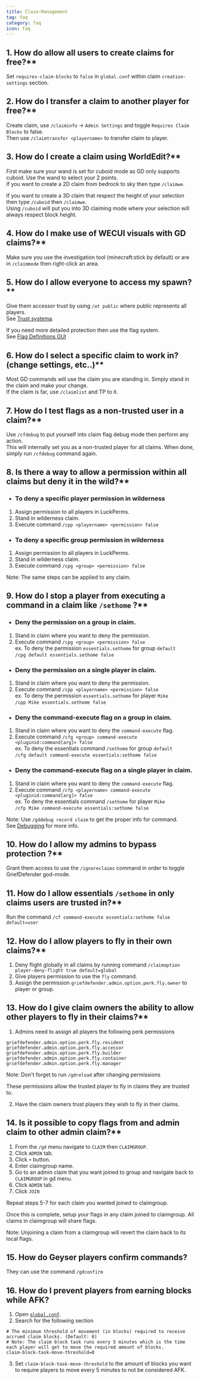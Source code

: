 ```yaml
---
title: Claim-Management
tag: faq
category: faq
icon: faq
---
```


## 1. How do allow all users to create claims for free?**

Set `requires-claim-blocks` to `false` in `global.conf` within claim `creation-settings` section.  

## 2. How do I transfer a claim to another player for free?**

Create claim, use `/claiminfo` -> `Admin Settings` and toggle `Requires Claim Blocks` to false.  
Then use `/claimtransfer <playername>` to transfer claim to player.  

## 3. How do I create a claim using WorldEdit?**  

First make sure your wand is set for cuboid mode as GD only supports cuboid. Use the wand to select your 2 points.  
If you want to create a 2D claim from bedrock to sky then type `/claimwe`.  

If you want to create a 3D claim that respect the height of your selection then type `/cuboid` then `/claimwe`.  
Using `/cuboid` will put you into 3D claiming mode where your selection will always respect block height.  

## 4. How do I make use of WECUI visuals with GD claims?**

Make sure you use the investigation tool (minecraft:stick by default) or are in `/claimmode` then right-click an area.
  
## 5. How do I allow everyone to access my spawn?** 

Give them accessor trust by using `/at public` where public represents all players.  
See [Trust systema](/wiki/basic/Trust-System.html).  

If you need more detailed protection then use the flag system.  
See [Flag Definitions GUI](/wiki/basic/Flag-Definitions-GUI.html)

## 6. How do I select a specific claim to work in? (change settings, etc..)**

Most GD commands will use the claim you are standing in. Simply stand in the claim and make your change.  
If the claim is far, use `/claimlist` and TP to it.  

## 7. How do I test flags as a non-trusted user in a claim?**

Use `/cfdebug` to put yourself into claim flag debug mode then perform any action.  
This will internally set you as a non-trusted player for all claims. When done, simply run `/cfdebug` command again.  

## 8. Is there a way to allow a permission within all claims but deny it in the wild?**

  - ### To deny a specific player permission in wilderness

1. Assign permission to all players in LuckPerms.
2. Stand in wilderness claim.
3. Execute command `/cpp <playername> <permission> false`

  - ### To deny a specific group permission in wilderness

1. Assign permission to all players in LuckPerms.
2. Stand in wilderness claim.
3. Execute command `/cpg <group> <permission> false`

Note: The same steps can be applied to any claim.

## 9. How do I stop a player from executing a command in a claim like `/sethome` ?**  

  - ### Deny the permission on a group in claim.  

1. Stand in claim where you want to deny the permission.  
2. Execute command `/cpg <group> <permission> false`  
ex. To deny the permission `essentials.sethome` for group `default`  
`/cpg default essentials.sethome false`  

  - ### Deny the permission on a single player in claim.  

1. Stand in claim where you want to deny the permission.  
2. Execute command `/cpp <playername> <permission> false`  
ex. To deny the permission `essentials.sethome` for player `Mike`  
`/cpp Mike essentials.sethome false`  

  - ### Deny the command-execute flag on a group in claim.  

1. Stand in claim where you want to deny the `command-execute` flag.  
2. Execute command `/cfg <group> command-execute <pluginid:command[arg]> false`  
ex. To deny the essentials command `/sethome` for group `default`  
`/cfg default command-execute essentials:sethome false`  

  - ### Deny the command-execute flag on a single player in claim.

1. Stand in claim where you want to deny the `command-execute` flag.  
2. Execute command `/cfp <playername> command-execute <pluginid:command[arg]> false`  
ex. To deny the essentials command `/sethome` for player `Mike`  
`/cfp Mike command-execute essentials:sethome false`  

Note: Use `/gddebug record claim` to get the proper info for command.  
See [Debugging](/wiki/advanced/Debugging.html) for more info.

## 10. How do I allow my admins to bypass protection ?**  

Grant them access to use the `/ignoreclaims` command in order to toggle GriefDefender god-mode. 

## 11. How do I allow essentials `/sethome` in only claims users are trusted in?**

Run the command `/cf command-execute essentials:sethome false default=user`

## 12. How do I allow players to fly in their own claims?**

1. Deny flight globally in all claims by running command `/claimoption player-deny-flight true default=global`
2. Give players permission to use the `fly` command.
3. Assign the permission `griefdefender.admin.option.perk.fly.owner` to player or group.

## 13. How do I give claim owners the ability to allow other players to fly in their claims?**

1. Admins need to assign all players the following perk permissions
```
griefdefender.admin.option.perk.fly.resident
griefdefender.admin.option.perk.fly.accessor
griefdefender.admin.option.perk.fly.builder
griefdefender.admin.option.perk.fly.container
griefdefender.admin.option.perk.fly.manager
```
Note: Don't forget to run `/gdreload` after changing permissions

These permissions allow the trusted player to fly in claims they are trusted to.

2. Have the claim owners trust players they wish to fly in their claims.

## 14. Is it possible to copy flags from and admin claim to other admin claim?**

1. From the `/gd` menu navigate to `CLAIM` then `CLAIMGROUP`.
2. Click `ADMIN` tab.
3. Click `+` button.
4. Enter claimgroup name.
5. Go to an admin claim that you want joined to group and navigate back to `CLAIMGROUP` in gd menu.
6. Click `ADMIN` tab.
7. Click `JOIN`

Repeat steps 5-7 for each claim you wanted joined to claimgroup.

Once this is complete, setup your flags in any claim joined to claimgroup. All claims in claimgroup will share flags.

Note: Unjoining a claim from a claimgroup will revert the claim back to its local flags.

## 15. How do Geyser players confirm commands?  

They can use the command `/gdconfirm`  


## 16. How do I prevent players from earning blocks while AFK?  

1. Open [`global.conf`](/wiki/advanced/Global-Config.html).  
2. Search for the following section  
```
# The minimum threshold of movement (in blocks) required to receive accrued claim blocks. (Default: 0)
# Note: The claim block task runs every 5 minutes which is the time each player will get to move the required amount of blocks.
claim-block-task-move-threshold=0
```
3. Set `claim-block-task-move-threshold` to the amount of blocks you want to require players to move every 5 minutes to not be considered AFK.  
